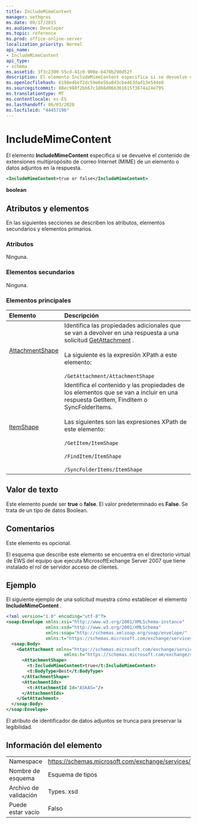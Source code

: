 ```yaml
---
title: IncludeMimeContent
manager: sethgros
ms.date: 09/17/2015
ms.audience: Developer
ms.topic: reference
ms.prod: office-online-server
localization_priority: Normal
api_name:
- IncludeMimeContent
api_type:
- schema
ms.assetid: 3f3c2300-55cd-41c0-900e-b470b290d52f
description: El elemento IncludeMimeContent especifica si se devuelve el contenido de extensiones multipropósito de correo Internet (MIME) de un elemento o datos adjuntos en la respuesta.
ms.openlocfilehash: 6198e4bef2dc59e6e56a8d3cbe463dad13e544e8
ms.sourcegitcommit: 88ec988f2bb67c1866d06b361615f3674a24e795
ms.translationtype: MT
ms.contentlocale: es-ES
ms.lasthandoff: 06/03/2020
ms.locfileid: "44457196"
---
```

# <a name="includemimecontent"></a>IncludeMimeContent

El elemento **IncludeMimeContent** especifica si se devuelve el contenido de extensiones multipropósito de correo Internet (MIME) de un elemento o datos adjuntos en la respuesta. 
  
```xml
<IncludeMimeContent>true or false</IncludeMimeContent>
```

 **boolean**
## <a name="attributes-and-elements"></a>Atributos y elementos

En las siguientes secciones se describen los atributos, elementos secundarios y elementos primarios.
  
### <a name="attributes"></a>Atributos

Ninguna.
  
### <a name="child-elements"></a>Elementos secundarios

Ninguna.
  
### <a name="parent-elements"></a>Elementos principales

|**Elemento**|**Descripción**|
|:-----|:-----|
|[AttachmentShape](attachmentshape.md) <br/> | Identifica las propiedades adicionales que se van a devolver en una respuesta a una solicitud [GetAttachment](getattachment.md) .  <br/> <br/> La siguiente es la expresión XPath a este elemento:  <br/><br/>  `/GetAttachment/AttachmentShape` <br/> |
|[ItemShape](itemshape.md) <br/> | Identifica el contenido y las propiedades de los elementos que se van a incluir en una respuesta GetItem, FindItem o SyncFolderItems.  <br/> <br/> Las siguientes son las expresiones XPath de este elemento:<br/>  <br/>  `/GetItem/ItemShape` <br/><br/>  `/FindItem/ItemShape` <br/><br/>  `/SyncFolderItems/ItemShape` <br/> |
   
## <a name="text-value"></a>Valor de texto

Este elemento puede ser **true** o **false**. El valor predeterminado es **False**. Se trata de un tipo de datos Boolean.
  
## <a name="remarks"></a>Comentarios

Este elemento es opcional.
  
El esquema que describe este elemento se encuentra en el directorio virtual de EWS del equipo que ejecuta MicrosoftExchange Server 2007 que tiene instalado el rol de servidor acceso de clientes.
  
## <a name="example"></a>Ejemplo

El siguiente ejemplo de una solicitud muestra cómo establecer el elemento **IncludeMimeContent** . 
  
```xml
<?xml version="1.0" encoding="utf-8"?>
<soap:Envelope xmlns:xsi="http://www.w3.org/2001/XMLSchema-instance"
               xmlns:xsd="http://www.w3.org/2001/XMLSchema"
               xmlns:soap="http://schemas.xmlsoap.org/soap/envelope/"
               xmlns:t="https://schemas.microsoft.com/exchange/services/2006/types">
  <soap:Body>
    <GetAttachment xmlns="https://schemas.microsoft.com/exchange/services/2006/messages" 
                      xmlns:t="https://schemas.microsoft.com/exchange/services/2006/types">
      <AttachmentShape>
        <t:IncludeMimeContent>true</t:IncludeMimeContent>
        <t:BodyType>Best</t:BodyType>
      </AttachmentShape>
      <AttachmentIds>
        <t:AttachmentId Id="ASkAS="/>
      </AttachmentIds>
    </GetAttachment>
  </soap:Body>
</soap:Envelope>
```

El atributo de identificador de datos adjuntos se trunca para preservar la legibilidad.
  
## <a name="element-information"></a>Información del elemento

|||
|:-----|:-----|
|Namespace  <br/> |https://schemas.microsoft.com/exchange/services/2006/types  <br/> |
|Nombre de esquema  <br/> |Esquema de tipos  <br/> |
|Archivo de validación  <br/> |Types. xsd  <br/> |
|Puede estar vacío  <br/> |Falso  <br/> |
   

